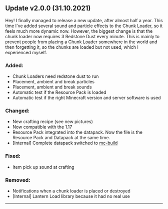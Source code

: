 
## Update v2.0.0 (31.10.2021)

Hey! I finally managed to release a new update, after almost half a year. This time I've added several sound and particle effects to the Chunk Loader, so it feels much more dynamic now. However, the biggest change is that the chunk loader now requires 3 Redstone Dust every minute. This is mainly to prevent people from placing a Chunk Loader somewhere in the world and then forgetting it, so the chunks are loaded but not used, which I experienced myself.

### Added:
- Chunk Loaders need redstone dust to run
- Placement, ambient and break particles
- Placement, ambient and break sounds
- Automatic test if the Resource Pack is loaded
- Automatic test if the right Minecraft version and server software is used

### Changed:
- New crafting recipe (see new pictures)
- Now compatible with the 1.17
- Resource Pack integrated into the datapack. Now the file is the Resource Pack and Datapack at the same time.
- [Internal] Complete datapack switched to [mc-build](https://github.com/mc-build/mc-build)

### Fixed:
- Item pick up sound at crafting

### Removed:
- Notifications when a chunk loader is placed or destroyed
- [Internal] Lantern Load library because it had no real use

***
